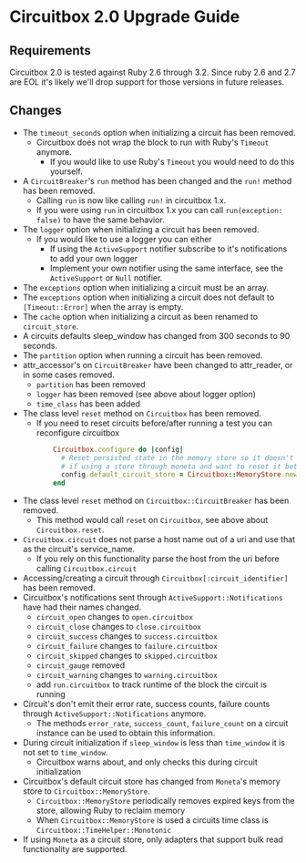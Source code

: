 # Circuitbox 2.0 Upgrade Guide

## Requirements

Circuitbox 2.0 is tested against Ruby 2.6 through 3.2.
Since ruby 2.6 and 2.7 are EOL it's likely we'll drop support for those versions in future releases.

## Changes

* The `timeout_seconds` option when initializing a circuit has been removed.
  * Circuitbox does not wrap the block to run with Ruby's `Timeout` anymore.
    * If you would like to use Ruby's `Timeout` you would need to do this yourself.
* A `CircuitBreaker`'s `run` method has been changed and the `run!` method has been removed.
  * Calling `run` is now like calling `run!` in circuitbox 1.x.
  * If you were using `run` in circuitbox 1.x you can call `run(exception: false)` to have the same behavior.
* The `logger` option when initializing a circuit has been removed.
  * If you would like to use a logger you can either
    * If using the `ActiveSupport` notifier subscribe to it's notifications to add your own logger
    * Implement your own notifier using the same interface, see the `ActiveSupport` or `Null` notifier.
* The `exceptions` option when initializing a circuit must be an array.
* The `exceptions` option when initializing a circuit does not default to `[Timeout::Error]` when the array is empty.
* The `cache` option when initializing a circuit as been renamed to `circuit_store`.
* A circuits defaults sleep_window has changed from 300 seconds to 90 seconds.
* The `partition` option when running a circuit has been removed.
* attr_accessor's on `CircuitBreaker` have been changed to attr_reader, or in some cases removed.
  * `partition` has been removed
  * `logger` has been removed (see above about logger option)
  * `time_class` has been added
* The class level `reset` method on `Circuitbox` has been removed.
  * If you need to reset circuits before/after running a test you can reconfigure circuitbox
    ```ruby
        Circuitbox.configure do |config|
          # Reset persisted state in the memory store so it doesn't leak between tests
          # if using a store through moneta and want to reset it between tests you may need to do something else
          config.default_circuit_store = Circuitbox::MemoryStore.new
        end
    ```
* The class level `reset` method on `Circuitbox::CircuitBreaker` has been removed.
  * This method would call `reset` on `Circuitbox`, see above about `Circuitbox.reset`.
* `Circuitbox.circuit` does not parse a host name out of a uri and use that as the circuit's service_name.
  * If you rely on this functionality parse the host from the uri before calling `Circuitbox.circuit`
* Accessing/creating a circuit through `Circuitbox[:circuit_identifier]` has been removed.
* Circuitbox's notifications sent through `ActiveSupport::Notifications` have had their names changed.
  * `circuit_open` changes to `open.circuitbox`
  * `circuit_close` changes to `close.circuitbox`
  * `circuit_success` changes to `success.circuitbox`
  * `circuit_failure` changes to `failure.circuitbox`
  * `circuit_skipped` changes to `skipped.circuitbox`
  * `circuit_gauge` removed
  * `circuit_warning` changes to `warning.circuitbox`
  * add `run.circuitbox` to track runtime of the block the circuit is running
* Circuit's don't emit their error rate, success counts, failure counts through `ActiveSupport::Notifications` anymore.
  * The methods `error_rate`, `success_count`, `failure_count` on a circuit instance can be used to obtain this information.
* During circuit initialization if `sleep_window` is less than `time_window` it is not set to `time_window`.
  * Circuitbox warns about, and only checks this during circuit initialization
* Circuitbox's default circuit store has changed from `Moneta`'s memory store to `Circuitbox::MemoryStore`.
  * `Circuitbox::MemoryStore` periodically removes expired keys from the store, allowing Ruby to reclaim memory
  * When `Circuitbox::MemoryStore` is used a circuits time class is `Circuitbox::TimeHelper::Monotonic`
* If using `Moneta` as a circuit store, only adapters that support bulk read functionality are supported.

